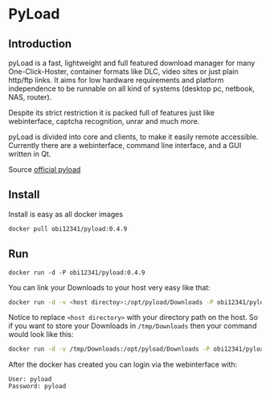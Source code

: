 PyLoad
=========

Introduction
----
pyLoad is a fast, lightweight and full featured download manager for many One-Click-Hoster, container formats like DLC, video sites or just plain http/ftp links. It aims for low hardware requirements and platform independence to be runnable on all kind of systems (desktop pc, netbook, NAS, router).

Despite its strict restriction it is packed full of features just like webinterface, captcha recognition, unrar and much more.

pyLoad is divided into core and clients, to make it easily remote accessible. Currently there are a webinterface, command line interface, and a GUI written in Qt.

Source [official pyload]

Install
----
Install is easy as all docker images

```sh
docker pull obi12341/pyload:0.4.9
```

Run
----
```
docker run -d -P obi12341/pyload:0.4.9
```
You can link your Downloads to your host very easy like that:

```sh
docker run -d -v <host directoy>:/opt/pyload/Downloads -P obi12341/pyload:0.4.9
```
Notice to replace ```<host directory>``` with your directory path on the host. So if you want to store your Downloads in ```/tmp/Downloads``` then your command would look like this:

```sh
docker run -d -v /tmp/Downloads:/opt/pyload/Downloads -P obi12341/pyload:0.4.9
```

After the docker has created you can login via the webinterface with:

```
User: pyload
Password: pyload
```


[official pyload]:http://pyload.org/

